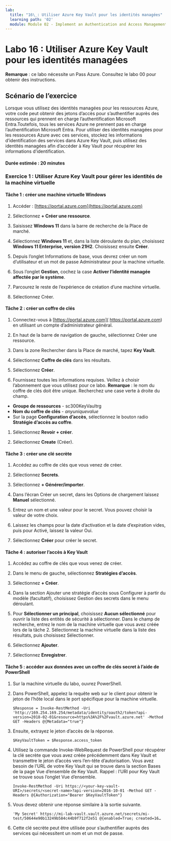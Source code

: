 ```yaml
---
lab:
  title: "16\_: Utiliser Azure Key Vault pour les identités managées"
  learning path: '02'
  module: Module 02 - Implement an Authentication and Access Management Solution
---
```


# Labo 16 : Utiliser Azure Key Vault pour les identités managées

**Remarque** : ce labo nécessite un Pass Azure. Consultez le labo 00 pour obtenir des instructions.

## Scénario de l’exercice

Lorsque vous utilisez des identités managées pour les ressources Azure, votre code peut obtenir des jetons d’accès pour s’authentifier auprès des ressources qui prennent en charge l’authentification Microsoft Entra.Toutefois, tous les services Azure ne prennent pas en charge l’authentification Microsoft Entra. Pour utiliser des identités managées pour les ressources Azure avec ces services, stockez les informations d’identification des services dans Azure Key Vault, puis utilisez des identités managées afin d’accéder à Key Vault pour récupérer les informations d’identification.

#### Durée estimée : 20 minutes

### Exercice 1 : Utiliser Azure Key Vault pour gérer les identités de la machine virtuelle

#### Tâche 1 : créer une machine virtuelle Windows

1. Accéder : [https://portal.azure.com](https://portal.azure.com)

1. Sélectionnez **+ Créer une ressource**.

1. Saisissez **Windows 11** dans la barre de recherche de la Place de marché.

1. Sélectionnez **Windows 11** et, dans la liste déroulante du plan, choisissez **Windows 11 Enterprise, version 21H2**. Choisissez ensuite **Créer**.

1. Depuis l’onglet Informations de base, vous devrez créer un nom d’utilisateur et un mot de passe Administrateur pour la machine virtuelle.

1. Sous l’onglet **Gestion**, cochez la case **Activer l’identité managée affectée par le système**.

1. Parcourez le reste de l’expérience de création d’une machine virtuelle. 

1. Sélectionnez Créer.

#### Tâche 2 : créer un coffre de clés

1. Connectez-vous à [https://portal.azure.com]( https://portal.azure.com) en utilisant un compte d’administrateur général.

1. En haut de la barre de navigation de gauche, sélectionnez Créer une ressource.

1. Dans la zone Rechercher dans la Place de marché, tapez **Key Vault**.  

1. Sélectionnez **Coffre de clés** dans les résultats.

1. Sélectionnez **Créer**.

1. Fournissez toutes les informations requises. Veillez à choisir l’abonnement que vous utilisez pour ce labo.
    **Remarque** : le nom du coffre de clés doit être unique. Recherchez une case verte à droite du champ.

 - **Groupe de ressources** - sc300KeyVaultrg
 - **Nom du coffre de clés** - *anyuniquevalue*
 - Sur la page **Configuration d’accès**, sélectionnez le bouton radio **Stratégie d’accès au coffre**.
1. Sélectionnez **Revoir + créer**.

1. Sélectionnez **Create** (Créer).


#### Tâche 3 : créer une clé secrète

1. Accédez au coffre de clés que vous venez de créer.

1. Sélectionnez **Secrets**.

1. Sélectionnez **+ Générer/importer**.

1. Dans l’écran Créer un secret, dans les Options de chargement laissez **Manuel** sélectionné.

1. Entrez un nom et une valeur pour le secret.  Vous pouvez choisir la valeur de votre choix. 

1. Laissez les champs pour la date d’activation et la date d’expiration vides, puis pour Activé, laissez la valeur Oui. 

1. Sélectionnez **Créer** pour créer le secret.

#### Tâche 4 : autoriser l’accès à Key Vault

1. Accédez au coffre de clés que vous venez de créer.

1. Dans le menu de gauche, sélectionnez **Stratégies d’accès**.

1. Sélectionnez **+ Créer**.

1. Dans la section Ajouter une stratégie d’accès sous Configurer à partir du modèle (facultatif), choisissez Gestion des secrets dans le menu déroulant.

1. Pour **Sélectionner un principal**, choisissez **Aucun sélectionné** pour ouvrir la liste des entités de sécurité à sélectionner. Dans le champ de recherche, entrez le nom de la machine virtuelle que vous avez créée lors de la tâche 2.  Sélectionnez la machine virtuelle dans la liste des résultats, puis choisissez Sélectionner.

1. Sélectionnez **Ajouter**.

1. Sélectionnez **Enregistrer**.

#### Tâche 5 : accéder aux données avec un coffre de clés secret à l’aide de PowerShell

1. Sur la machine virtuelle du labo, ouvrez PowerShell.  

1. Dans PowerShell, appelez la requête web sur le client pour obtenir le jeton de l’hôte local dans le port spécifique pour la machine virtuelle.  

    ```
    $Response = Invoke-RestMethod -Uri 'http://169.254.169.254/metadata/identity/oauth2/token?api-version=2018-02-01&resource=https%3A%2F%2Fvault.azure.net' -Method GET -Headers @{Metadata="true"}
    ```

1. Ensuite, extrayez le jeton d’accès de la réponse.  

    ```
    $KeyVaultToken = $Response.access_token
    ```

1. Utilisez la commande Invoke-WebRequest de PowerShell pour récupérer la clé secrète que vous avez créée précédemment dans Key Vault et transmettre le jeton d’accès vers l’en-tête d’autorisation.  Vous avez besoin de l’URL de votre Key Vault qui se trouve dans la section Bases de la page Vue d’ensemble de Key Vault.  Rappel : l’URI pour Key Vault se trouve sous l’onglet Vue d’ensemble.

    ```
    Invoke-RestMethod -Uri https://<your-key-vault-URI>/secrets/<secret-name>?api-version=2016-10-01 -Method GET -Headers @{Authorization="Bearer $KeyVaultToken"}
    ```
1. Vous devez obtenir une réponse similaire à la sortie suivante. 
    ```
    'My Secret' https://mi-lab-vault.vault.azure.net/secrets/mi-test/50644e90b13249b584c44b9f712f2e51 @{enabled=True; created=16…
    ```
1. Cette clé secrète peut être utilisée pour s’authentifier auprès des services qui nécessitent un nom et un mot de passe.
